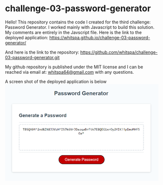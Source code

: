 # challenge-03-password-generator
Hello! This repository contains the code I created for the third challenge:
Password Generator.
I worked mainly with Javascript to build this solution.
My comments are entirely in the Javscript file.
Here is the link to the deployed application:
https://whitspa.github.io/challenge-03-password-generator/

And here is the link to the repository:
https://github.com/whitspa/challenge-03-password-generator.git

My github repository is published under the MIT license
and I can be reached via email at: whitspa64@gmail.com
with any questions.

A screen shot of the deployed application is below
<img src="password-generator-screenshot.png"
     alt="Password Generator Prompt Box"
     style="float: left; margin-right: 10px;" />
